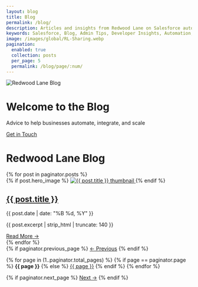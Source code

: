 ```yaml
---
layout: blog
title: Blog
permalink: /blog/
description: Articles and insights from Redwood Lane on Salesforce automation, development, consulting, and more.
keywords: Salesforce, Blog, Admin Tips, Developer Insights, Automation, CRM, Redwood Lane
image: /images/global/RL-Sharing.webp
pagination:
  enabled: true
  collection: posts
  per_page: 5
  permalink: /blog/page/:num/
---
```

<div class="hero">
    <img 
        src="{{ '/images/blog/rl-hero-blog.webp' | relative_url }}" 
        srcset="
            {{ '/images/blog/rl-hero-blog-small.webp' | relative_url }} 480w,
            {{ '/images/blog/rl-hero-blog-medium.webp' | relative_url }} 768w,
            {{ '/images/blog/rl-hero-blog.webp' | relative_url }} 1920w
        "
        sizes="100vw" 
        alt="Redwood Lane Blog" 
        class="hero-img">
    <div class="hero-text">
        <div class="hero-content">
            <h1>Welcome to the Blog</h1>
            <p>Advice to help businesses automate, integrate, and scale</p>
            <a href="{{ '/contact/' | relative_url }}" class="cta-button">Get in Touch</a>
        </div>
    </div>
</div>
<h1>Redwood Lane Blog</h1>
<div class="blog-wrapper">
<div class="blog-list">
  {% for post in paginator.posts %}
    <article class="post-card">
      <div class="post-thumbnail">
        {% if post.hero_image %}
          <a href="{{ post.url | relative_url }}">
            <img src="{{ post.hero_image | relative_url }}" alt="{{ post.title }} thumbnail">
          </a>
        {% endif %}
      </div>
      <div class="post-content">
        <h2><a href="{{ post.url | relative_url }}">{{ post.title }}</a></h2>
        <p class="post-date">{{ post.date | date: "%B %d, %Y" }}</p>
        <p>{{ post.excerpt | strip_html | truncate: 140 }}</p>
        <a href="{{ post.url | relative_url }}" class="read-more">Read More →</a>
      </div>
    </article>
  {% endfor %}
</div>
<div class="pagination">
  {% if paginator.previous_page %}
    <a href="{{ paginator.previous_page_path | relative_url }}">← Previous</a>
  {% endif %}

  {% for page in (1..paginator.total_pages) %}
    {% if page == paginator.page %}
      <strong>{{ page }}</strong>
    {% else %}
      <a href="{{ paginator.paginate_path | replace: ':num', page | relative_url }}">{{ page }}</a>
    {% endif %}
  {% endfor %}

  {% if paginator.next_page %}
    <a href="{{ paginator.next_page_path | relative_url }}">Next →</a>
  {% endif %}
</div>
</div>
